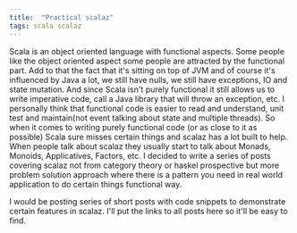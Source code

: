 ```yaml
---
title:  "Practical scalaz"
tags: scala scalaz
---
```


Scala is an object oriented language with functional aspects. Some people
like the object oriented aspect some people are attracted by the functional part.
Add to that the fact that it's sitting on top of JVM and of course it's
influenced by Java a lot, we still have nulls, we still have exceptions,
IO and state mutation. And since Scala isn't purely functional it still
allows us to write imperative code, call a Java library that will throw an
exception, etc. I personally think that functional code is easier to read and 
understand, unit test and maintain(not event talking about state and multiple
threads). So when it comes to writing purely functional code (or as close to it
as possible) Scala sure misses certain things and scalaz has a lot built to
help. When people talk about scalaz they usually start to talk about
Monads, Monoids, Applicatives, Factors, etc. I decided to write a series of
posts covering scalaz not from category theory or haskel prospective
but more problem solution approach where there is a pattern you need in
real world application to do certain things functional way.

I would be posting series of short posts with code snippets to demonstrate
certain features in scalaz. I'll put the links to all posts here so it'll
be easy to find.
